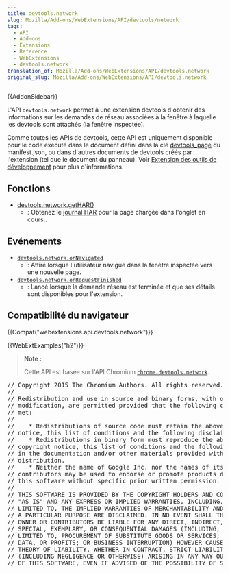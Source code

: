 ```yaml
---
title: devtools.network
slug: Mozilla/Add-ons/WebExtensions/API/devtools/network
tags:
  - API
  - Add-ons
  - Extensions
  - Reference
  - WebExtensions
  - devtools.network
translation_of: Mozilla/Add-ons/WebExtensions/API/devtools.network
original_slug: Mozilla/Add-ons/WebExtensions/API/devtools.network
---
```

{{AddonSidebar}}

L'API `devtools.network` permet à une extension devtools d'obtenir des informations sur les demandes de réseau associées à la fenêtre à laquelle les devtools sont attachés (la fenêtre inspectée).

Comme toutes les APIs de devtools, cette API est uniquement disponible pour le code exécuté dans le document défini dans la clé [devtools_page](/fr/Add-ons/WebExtensions/manifest.json/devtools_page) du manifest.json, ou dans d'autres documents de devtools créés par l'extension (tel que le document du panneau). Voir [Extension des outils de développement](/fr/Add-ons/WebExtensions/Extending_the_developer_tools) pour plus d'informations.

## Fonctions

- [devtools.network.getHAR()](/fr/docs/Mozilla/Add-ons/WebExtensions/API/devtools.network/getHAR)
  - : Obtenez le  [journal HAR](http://www.softwareishard.com/blog/har-12-spec/#log) pour la page chargée dans l'onglet en cours..

## Evénements

- [`devtools.network.onNavigated`](/fr/Add-ons/WebExtensions/API/devtools.network/onNavigated)
  - : Attiré lorsque l'utilisateur navigue dans la fenêtre inspectée vers une nouvelle page.
- [`devtools.network.onRequestFinished`](/fr/Add-ons/WebExtensions/API/devtools.network/onRequestFinished)
  - : Lancé lorsque la demande réseau est terminée et que ses détails sont disponibles pour l'extension.

## Compatibilité du navigateur

{{Compat("webextensions.api.devtools.network")}}

{{WebExtExamples("h2")}}

> **Note :**
>
> Cette API est basée sur l'API Chromium [`chrome.devtools.network`](https://developer.chrome.com/extensions/devtools_network).

<div class="hidden"><pre>// Copyright 2015 The Chromium Authors. All rights reserved.
//
// Redistribution and use in source and binary forms, with or without
// modification, are permitted provided that the following conditions are
// met:
//
//    * Redistributions of source code must retain the above copyright
// notice, this list of conditions and the following disclaimer.
//    * Redistributions in binary form must reproduce the above
// copyright notice, this list of conditions and the following disclaimer
// in the documentation and/or other materials provided with the
// distribution.
//    * Neither the name of Google Inc. nor the names of its
// contributors may be used to endorse or promote products derived from
// this software without specific prior written permission.
//
// THIS SOFTWARE IS PROVIDED BY THE COPYRIGHT HOLDERS AND CONTRIBUTORS
// "AS IS" AND ANY EXPRESS OR IMPLIED WARRANTIES, INCLUDING, BUT NOT
// LIMITED TO, THE IMPLIED WARRANTIES OF MERCHANTABILITY AND FITNESS FOR
// A PARTICULAR PURPOSE ARE DISCLAIMED. IN NO EVENT SHALL THE COPYRIGHT
// OWNER OR CONTRIBUTORS BE LIABLE FOR ANY DIRECT, INDIRECT, INCIDENTAL,
// SPECIAL, EXEMPLARY, OR CONSEQUENTIAL DAMAGES (INCLUDING, BUT NOT
// LIMITED TO, PROCUREMENT OF SUBSTITUTE GOODS OR SERVICES; LOSS OF USE,
// DATA, OR PROFITS; OR BUSINESS INTERRUPTION) HOWEVER CAUSED AND ON ANY
// THEORY OF LIABILITY, WHETHER IN CONTRACT, STRICT LIABILITY, OR TORT
// (INCLUDING NEGLIGENCE OR OTHERWISE) ARISING IN ANY WAY OUT OF THE USE
// OF THIS SOFTWARE, EVEN IF ADVISED OF THE POSSIBILITY OF SUCH DAMAGE.
</pre></div>

